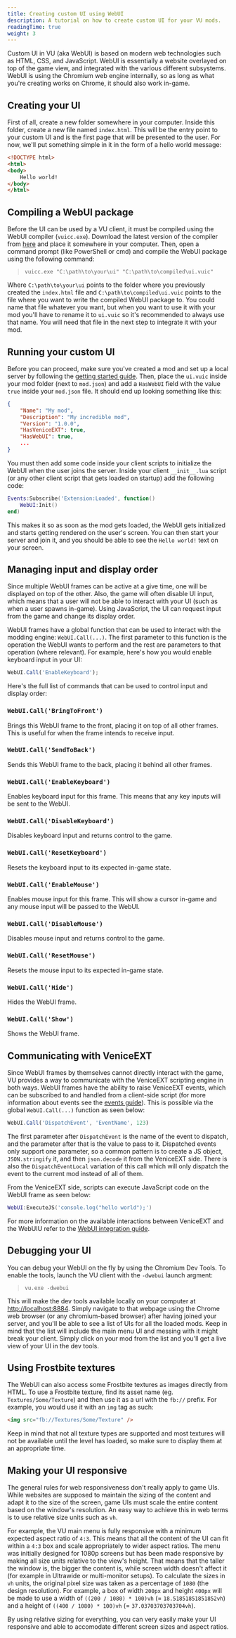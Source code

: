 ```yaml
---
title: Creating custom UI using WebUI
description: A tutorial on how to create custom UI for your VU mods.
readingTime: true
weight: 3
---
```


Custom UI in VU (aka WebUI) is based on modern web technologies such as HTML, CSS, and JavaScript. WebUI is essentially a website overlayed on top of the game view, and integrated with the various different subsystems. WebUI is using the Chromium web engine internally, so as long as what you're creating works on Chrome, it should also work in-game.

## Creating your UI 

First of all, create a new folder somewhere in your computer. Inside this folder, create a new file named `index.html`. This will be the entry point to your custom UI and is the first page that will be presented to the user. For now, we'll put something simple in it in the form of a hello world message:

```html
<!DOCTYPE html>
<html>
<body>
    Hello world!
</body>
</html>
```

## Compiling a WebUI package

Before the UI can be used by a VU client, it must be compiled using the WebUI compiler (`vuicc.exe`). Download the latest version of the compiler from [here](https://veniceunleashed.net/files/vuicc.exe) and place it somewhere in your computer. Then, open a command prompt (like PowerShell or cmd) and compile the WebUI package using the following command:

> `vuicc.exe "C:\path\to\your\ui" "C:\path\to\compiled\ui.vuic"`

Where `C:\path\to\your\ui` points to the folder where you previously created the `index.html` file and `C:\path\to\compiled\ui.vuic` points to the file where you want to write the compiled WebUI package to. You could name that file whatever you want, but when you want to use it with your mod you'll have to rename it to `ui.vuic` so it's recommended to always use that name. You will need that file in the next step to integrate it with your mod.

## Running your custom UI

Before you can proceed, make sure you've created a mod and set up a local server by following the [getting started guide](/modding/your-first-mod). Then, place the `ui.vuic` inside your mod folder (next to `mod.json`) and add a `HasWebUI` field with the value `true` inside your `mod.json` file. It should end up looking something like this:

```json
{
    "Name": "My mod",
    "Description": "My incredible mod",
    "Version": "1.0.0",
    "HasVeniceEXT": true,
    "HasWebUI": true,
    ...
}
```

You must then add some code inside your client scripts to initialize the WebUI when the user joins the server. Inside your client `__init__.lua` script (or any other client script that gets loaded on startup) add the following code:

```lua
Events:Subscribe('Extension:Loaded', function()
    WebUI:Init()
end)
```

This makes it so as soon as the mod gets loaded, the WebUI gets initialized and starts getting rendered on the user's screen. You can then start your server and join it, and you should be able to see the `Hello world!` text on your screen. 

## Managing input and display order

Since multiple WebUI frames can be active at a give time, one will be displayed on top of the other. Also, the game will often disable UI input, which means that a user will not be able to interact with your UI (such as when a user spawns in-game). Using JavaScript, the UI can request input from the game and change its display order. 

WebUI frames have a global function that can be used to interact with the modding engine: `WebUI.Call(...)`. The first parameter to this function is the operation the WebUI wants to perform and the rest are parameters to that operation (where relevant). For example, here's how you would enable keyboard input in your UI:

```js
WebUI.Call('EnableKeyboard');
```

Here's the full list of commands that can be used to control input and display order:

### `WebUI.Call('BringToFront')`

Brings this WebUI frame to the front, placing it on top of all other frames. This is useful for when the frame intends to receive input.

### `WebUI.Call('SendToBack')`

Sends this WebUI frame to the back, placing it behind all other frames.

### `WebUI.Call('EnableKeyboard')`

Enables keyboard input for this frame. This means that any key inputs will be sent to the WebUI.

### `WebUI.Call('DisableKeyboard')`

Disables keyboard input and returns control to the game.

### `WebUI.Call('ResetKeyboard')`

Resets the keyboard input to its expected in-game state.

### `WebUI.Call('EnableMouse')`

Enables mouse input for this frame. This will show a cursor in-game and any mouse input will be passed to the WebUI.

### `WebUI.Call('DisableMouse')`

Disables mouse input and returns control to the game.

### `WebUI.Call('ResetMouse')`

Resets the mouse input to its expected in-game state.

### `WebUI.Call('Hide')`

Hides the WebUI frame.

### `WebUI.Call('Show')`

Shows the WebUI frame.

## Communicating with VeniceEXT

Since WebUI frames by themselves cannot directly interact with the game, VU provides a way to communicate with the VeniceEXT scripting engine in both ways. WebUI frames have the ability to raise VeniceEXT events, which can be subscribed to and handled from a client-side script (for more information about events see the [events guide](/vext/guides/events)). This is possible via the global `WebUI.Call(...)` function as seen below:

```js
WebUI.Call('DispatchEvent', 'EventName', 123)
```

The first parameter after `DispatchEvent` is the name of the event to dispatch, and the parameter after that is the value to pass to it. Dispatched events only support one parameter, so a common pattern is to create a JS object, `JSON.stringify` it, and then `json.decode` it from the VeniceEXT side. There is also the `DispatchEventLocal` variation of this call which will only dispatch the event to the current mod instead of all of them.

From the VeniceEXT side, scripts can execute JavaScript code on the WebUI frame as seen below:

```lua
WebUI:ExecuteJS('console.log("hello world");')
```

For more information on the available interactions between VeniceEXT and the WebUIU refer to the [WebUI integration guide](/vext/guides/webui).

## Debugging your UI

You can debug your WebUI on the fly by using the Chromium Dev Tools. To enable the tools, launch the VU client with the `-dwebui` launch argment:

> `vu.exe -dwebui`

This will make the dev tools available locally on your computer at [http://localhost:8884](http://localhost:8884). Simply navigate to that webpage using the Chrome web browser (or any chromium-based browser) after having joined your server, and you'll be able to see a list of UIs for all the loaded mods. Keep in mind that the list will include the main menu UI and messing with it might break your client. Simply click on your mod from the list and you'll get a live view of your UI in the dev tools.

## Using Frostbite textures

The WebUI can also access some Frostbite textures as images directly from HTML. To use a Frostbite texture, find its asset name (eg. `Textures/Some/Texture`) and then use it as a url with the `fb://` prefix. For example, you would use it with an `img` tag as such:

```html
<img src="fb://Textures/Some/Texture" />
```

Keep in mind that not all texture types are supported and most textures will not be available until the level has loaded, so make sure to display them at an appropriate time.

## Making your UI responsive

The general rules for web responsiveness don't really apply to game UIs. While websites are supposed to maintain the sizing of the content and adapt it to the size of the screen, game UIs must scale the entire content based on the window's resolution. An easy way to achieve this in web terms is to use relative size units such as `vh`. 

For example, the VU main menu is fully responsive with a minimum expected aspect ratio of `4:3`. This means that all the content of the UI can fit within a `4:3` box and scale appropriately to wider aspect ratios. The menu was initially designed for 1080p screens but has been made responsive by making all size units relative to the view's height. That means that the taller the window is, the bigger the content is, while screen width doesn't affect it (for example in Ultrawide or multi-monitor setups). To calculate the sizes in `vh` units, the original pixel size was taken as a percentage of `1080` (the design resolution). For example, a box of width `200px` and height `400px` will be made to use a width of `((200 / 1080) * 100)vh` (= `18.51851851851852vh`) and a height of `((400 / 1080) * 100)vh` (= `37.03703703703704vh`).

By using relative sizing for everything, you can very easily make your UI responsive and able to accomodate different screen sizes and aspect ratios.